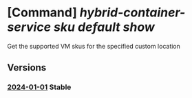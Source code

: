 # [Command] _hybrid-container-service sku default show_

Get the supported VM skus for the specified custom location

## Versions

### [2024-01-01](/Resources/mgmt-plane/L3tjdXN0b21sb2NhdGlvbnJlc291cmNldXJpfS9wcm92aWRlcnMvbWljcm9zb2Z0Lmh5YnJpZGNvbnRhaW5lcnNlcnZpY2Uvc2t1cy9kZWZhdWx0/2024-01-01.xml) **Stable**

<!-- mgmt-plane /{customlocationresourceuri}/providers/microsoft.hybridcontainerservice/skus/default 2024-01-01 -->
